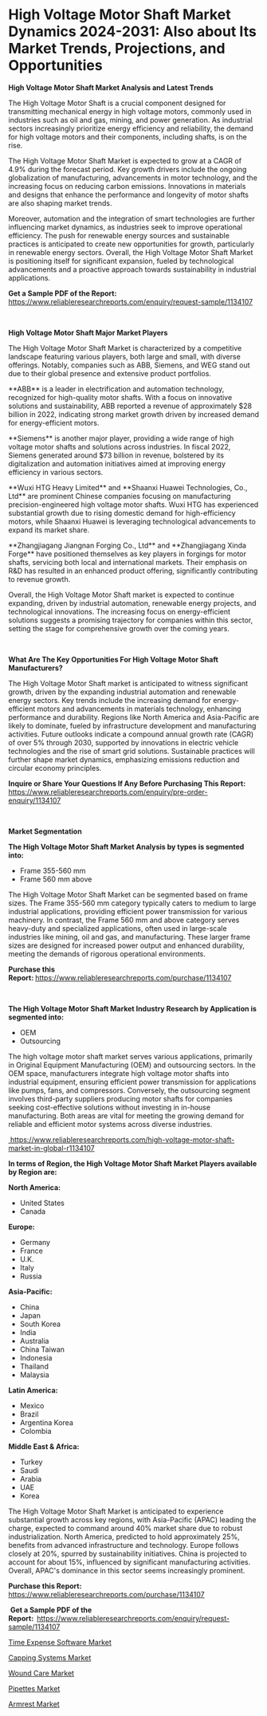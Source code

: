 <p><h1>High Voltage Motor Shaft Market Dynamics 2024-2031: Also about Its Market Trends, Projections, and Opportunities</h1></p><p><strong>High Voltage Motor Shaft Market Analysis and Latest Trends</strong></p>
<p><p>The High Voltage Motor Shaft is a crucial component designed for transmitting mechanical energy in high voltage motors, commonly used in industries such as oil and gas, mining, and power generation. As industrial sectors increasingly prioritize energy efficiency and reliability, the demand for high voltage motors and their components, including shafts, is on the rise.</p><p>The High Voltage Motor Shaft Market is expected to grow at a CAGR of 4.9% during the forecast period. Key growth drivers include the ongoing globalization of manufacturing, advancements in motor technology, and the increasing focus on reducing carbon emissions. Innovations in materials and designs that enhance the performance and longevity of motor shafts are also shaping market trends. </p><p>Moreover, automation and the integration of smart technologies are further influencing market dynamics, as industries seek to improve operational efficiency. The push for renewable energy sources and sustainable practices is anticipated to create new opportunities for growth, particularly in renewable energy sectors. Overall, the High Voltage Motor Shaft Market is positioning itself for significant expansion, fueled by technological advancements and a proactive approach towards sustainability in industrial applications.</p></p>
<p><strong>Get a Sample PDF of the Report:&nbsp;</strong> <a href="https://www.reliableresearchreports.com/enquiry/request-sample/1134107?utm_campaign=1333&utm_medium=2&utm_source=Github&utm_content=ia&utm_term=08102024&utm_id=high-voltage-motor-shaft">https://www.reliableresearchreports.com/enquiry/request-sample/1134107</a></p>
<p>&nbsp;</p>
<p><strong>High Voltage Motor Shaft Major Market Players</strong></p>
<p><p>The High Voltage Motor Shaft Market is characterized by a competitive landscape featuring various players, both large and small, with diverse offerings. Notably, companies such as ABB, Siemens, and WEG stand out due to their global presence and extensive product portfolios.</p><p>**ABB** is a leader in electrification and automation technology, recognized for high-quality motor shafts. With a focus on innovative solutions and sustainability, ABB reported a revenue of approximately $28 billion in 2022, indicating strong market growth driven by increased demand for energy-efficient motors.</p><p>**Siemens** is another major player, providing a wide range of high voltage motor shafts and solutions across industries. In fiscal 2022, Siemens generated around $73 billion in revenue, bolstered by its digitalization and automation initiatives aimed at improving energy efficiency in various sectors.</p><p>**Wuxi HTG Heavy Limited** and **Shaanxi Huawei Technologies, Co., Ltd** are prominent Chinese companies focusing on manufacturing precision-engineered high voltage motor shafts. Wuxi HTG has experienced substantial growth due to rising domestic demand for high-efficiency motors, while Shaanxi Huawei is leveraging technological advancements to expand its market share.</p><p>**Zhangjiagang Jiangnan Forging Co., Ltd** and **Zhangjiagang Xinda Forge** have positioned themselves as key players in forgings for motor shafts, servicing both local and international markets. Their emphasis on R&D has resulted in an enhanced product offering, significantly contributing to revenue growth.</p><p>Overall, the High Voltage Motor Shaft market is expected to continue expanding, driven by industrial automation, renewable energy projects, and technological innovations. The increasing focus on energy-efficient solutions suggests a promising trajectory for companies within this sector, setting the stage for comprehensive growth over the coming years.</p></p>
<p>&nbsp;</p>
<p><strong>What Are The Key Opportunities For High Voltage Motor Shaft Manufacturers?</strong></p>
<p><p>The High Voltage Motor Shaft market is anticipated to witness significant growth, driven by the expanding industrial automation and renewable energy sectors. Key trends include the increasing demand for energy-efficient motors and advancements in materials technology, enhancing performance and durability. Regions like North America and Asia-Pacific are likely to dominate, fueled by infrastructure development and manufacturing activities. Future outlooks indicate a compound annual growth rate (CAGR) of over 5% through 2030, supported by innovations in electric vehicle technologies and the rise of smart grid solutions. Sustainable practices will further shape market dynamics, emphasizing emissions reduction and circular economy principles.</p></p>
<p><strong>Inquire or Share Your Questions If Any Before Purchasing This Report:</strong> <a href="https://www.reliableresearchreports.com/enquiry/pre-order-enquiry/1134107?utm_campaign=1333&utm_medium=2&utm_source=Github&utm_content=ia&utm_term=08102024&utm_id=high-voltage-motor-shaft">https://www.reliableresearchreports.com/enquiry/pre-order-enquiry/1134107</a></p>
<p>&nbsp;</p>
<p><strong>Market Segmentation</strong></p>
<p><strong>The High Voltage Motor Shaft Market Analysis by types is segmented into:</strong></p>
<p><ul><li>Frame 355-560 mm</li><li>Frame 560 mm above</li></ul></p>
<p><p>The High Voltage Motor Shaft Market can be segmented based on frame sizes. The Frame 355-560 mm category typically caters to medium to large industrial applications, providing efficient power transmission for various machinery. In contrast, the Frame 560 mm and above category serves heavy-duty and specialized applications, often used in large-scale industries like mining, oil and gas, and manufacturing. These larger frame sizes are designed for increased power output and enhanced durability, meeting the demands of rigorous operational environments.</p></p>
<p><strong>Purchase this Report:&nbsp;</strong><a href="https://www.reliableresearchreports.com/purchase/1134107?utm_campaign=1333&utm_medium=2&utm_source=Github&utm_content=ia&utm_term=08102024&utm_id=high-voltage-motor-shaft">https://www.reliableresearchreports.com/purchase/1134107</a></p>
<p>&nbsp;</p>
<p><strong>The High Voltage Motor Shaft Market Industry Research by Application is segmented into:</strong></p>
<p><ul><li>OEM</li><li>Outsourcing</li></ul></p>
<p><p>The high voltage motor shaft market serves various applications, primarily in Original Equipment Manufacturing (OEM) and outsourcing sectors. In the OEM space, manufacturers integrate high voltage motor shafts into industrial equipment, ensuring efficient power transmission for applications like pumps, fans, and compressors. Conversely, the outsourcing segment involves third-party suppliers producing motor shafts for companies seeking cost-effective solutions without investing in in-house manufacturing. Both areas are vital for meeting the growing demand for reliable and efficient motor systems across diverse industries.</p></p>
<p><a href="https://www.reliableresearchreports.com/high-voltage-motor-shaft-market-in-global-r1134107?utm_campaign=1333&utm_medium=2&utm_source=Github&utm_content=ia&utm_term=08102024&utm_id=high-voltage-motor-shaft">&nbsp;https://www.reliableresearchreports.com/high-voltage-motor-shaft-market-in-global-r1134107</a></p>
<p><strong>In terms of Region, the High Voltage Motor Shaft Market Players available by Region are:</strong></p>
<p>
    <p> <strong> North America: </strong>
        <ul>
            <li>United States</li>
            <li>Canada</li>
        </ul>
        </p> 
    <p> <strong> Europe: </strong>
        <ul>
            <li>Germany</li>
            <li>France</li>
            <li>U.K.</li>
            <li>Italy</li>
            <li>Russia</li>
        </ul>
        </p> 
    <p> <strong> Asia-Pacific: </strong>
        <ul>
            <li>China</li>
            <li>Japan</li>
            <li>South Korea</li>
            <li>India</li>
            <li>Australia</li>
            <li>China Taiwan</li>
            <li>Indonesia</li>
            <li>Thailand</li>
            <li>Malaysia</li>
        </ul>
        </p> 
    <p> <strong> Latin America: </strong>
        <ul>
            <li>Mexico</li>
            <li>Brazil</li>
            <li>Argentina Korea</li>
            <li>Colombia</li>
        </ul>
        </p> 
    <p> <strong> Middle East & Africa: </strong>
        <ul>
            <li>Turkey</li>
            <li>Saudi</li>
            <li>Arabia</li>
            <li>UAE</li>
            <li>Korea</li>
        </ul>
    </p>
    </p>
<p><p>The High Voltage Motor Shaft Market is anticipated to experience substantial growth across key regions, with Asia-Pacific (APAC) leading the charge, expected to command around 40% market share due to robust industrialization. North America, predicted to hold approximately 25%, benefits from advanced infrastructure and technology. Europe follows closely at 20%, spurred by sustainability initiatives. China is projected to account for about 15%, influenced by significant manufacturing activities. Overall, APAC's dominance in this sector seems increasingly prominent.</p></p>
<p><strong>Purchase this Report: </strong><a href="https://www.reliableresearchreports.com/purchase/1134107?utm_campaign=1333&utm_medium=2&utm_source=Github&utm_content=ia&utm_term=08102024&utm_id=high-voltage-motor-shaft">https://www.reliableresearchreports.com/purchase/1134107</a></p>
<p>&nbsp;<strong>Get a Sample PDF of the Report:&nbsp;&nbsp;</strong><a href="https://www.reliableresearchreports.com/enquiry/request-sample/1134107?utm_campaign=1333&utm_medium=2&utm_source=Github&utm_content=ia&utm_term=08102024&utm_id=high-voltage-motor-shaft">https://www.reliableresearchreports.com/enquiry/request-sample/1134107</a></p>
<p><strong></strong></p>
<p><p><a href="https://www.linkedin.com/pulse/global-time-expense-software-market-status-2024-2031-forecast-mixhc?utm_campaign=1333&utm_medium=2&utm_source=Github&utm_content=ia&utm_term=08102024&utm_id=high-voltage-motor-shaft">Time Expense Software Market</a></p><p><a href="https://www.linkedin.com/pulse/exploring-capping-systems-market-dynamics-revenue-analysis-d9yme?utm_campaign=1333&utm_medium=2&utm_source=Github&utm_content=ia&utm_term=08102024&utm_id=high-voltage-motor-shaft">Capping Systems Market</a></p><p><a href="https://www.linkedin.com/pulse/wound-care-market-share-size-trends-industry-analysis-report-thaic?utm_campaign=1333&utm_medium=2&utm_source=Github&utm_content=ia&utm_term=08102024&utm_id=high-voltage-motor-shaft">Wound Care Market</a></p><p><a href="https://www.linkedin.com/pulse/pipettes-market-navigating-challenges-unlocking-potential-2024-2031-kbl1c?utm_campaign=1333&utm_medium=2&utm_source=Github&utm_content=ia&utm_term=08102024&utm_id=high-voltage-motor-shaft">Pipettes Market</a></p><p><a href="https://www.linkedin.com/pulse/mapping-armrest-market-trends-challenges-breakthroughs-2024-gzaaf?utm_campaign=1333&utm_medium=2&utm_source=Github&utm_content=ia&utm_term=08102024&utm_id=high-voltage-motor-shaft">Armrest Market</a></p></p>
